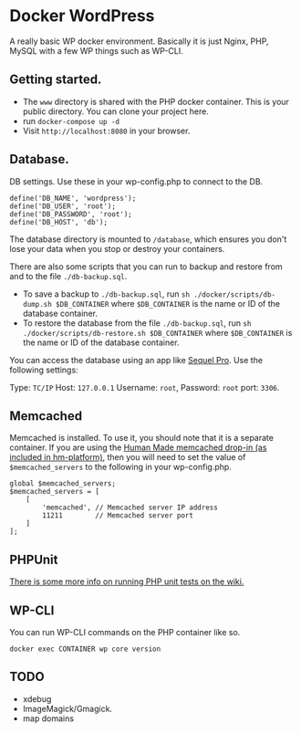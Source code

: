 Docker WordPress
================

A really basic WP docker environment. Basically it is just Nginx, PHP, MySQL with a few WP things such as WP-CLI.

## Getting started.

- The `www` directory is shared with the PHP docker container. This is your public directory. You can clone your project here.
- run `docker-compose up -d`
- Visit `http://localhost:8080` in your browser.

## Database.

DB settings. Use these in your wp-config.php to connect to the DB.

```
define('DB_NAME', 'wordpress');
define('DB_USER', 'root');
define('DB_PASSWORD', 'root');
define('DB_HOST', 'db');
```

The database directory is mounted to `/database`, which ensures you don't lose your data when you stop or destroy your containers.

There are also some scripts that you can run to backup and restore from and to the file `./db-backup.sql`.

* To save a backup to `./db-backup.sql`, run `sh ./docker/scripts/db-dump.sh $DB_CONTAINER` where `$DB_CONTAINER` is the name or ID of the database container.
* To restore the database from the file `./db-backup.sql`, run `sh ./docker/scripts/db-restore.sh $DB_CONTAINER` where `$DB_CONTAINER` is the name or ID of the database container.

You can access the database using an app like [Sequel Pro](https://www.sequelpro.com/). Use the following settings:

Type: `TC/IP` Host: `127.0.0.1` Username: `root`, Password: `root` port: `3306`.

## Memcached

Memcached is installed. To use it, you should note that it is a separate container. If you are using the [Human Made memcached drop-in (as included in hm-platform)](https://github.com/humanmade/wordpress-pecl-memcached-object-cache), then you will need to set the value of `$memcached_servers` to the following in your wp-config.php.

```
global $memcached_servers;
$memcached_servers = [
    [
        'memcached', // Memcached server IP address
        11211        // Memcached server port
    ]
];
```

## PHPUnit

[There is some more info on running PHP unit tests on the wiki.](https://github.com/mattheu/docker-wp/wiki/PHPUnit)

## WP-CLI

You can run WP-CLI commands on the PHP container like so.

`docker exec CONTAINER wp core version`

## TODO

- xdebug
- ImageMagick/Gmagick.
- map domains
